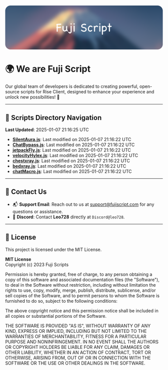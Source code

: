 ![Banner](.github/b.webp)

# 🌍 **We are Fuji Script**

Our global team of developers is dedicated to creating powerful, open-source scripts for Rise Client, designed to enhance your experience and unlock new possibilities! 🌟

---
<!-- SCRIPTS_NAVIGATION_START -->
## 📂 **Scripts Directory Navigation**

**Last Updated**: 2025-01-07 21:16:25 UTC

- **[SilentAura.js](scripts/SilentAura.js)**: Last modified on 2025-01-07 21:16:22 UTC
- **[ChatBypass.js](scripts/ChatBypass.js)**: Last modified on 2025-01-07 21:16:22 UTC
- **[jetpackFly.js](scripts/jetpackFly.js)**: Last modified on 2025-01-07 21:16:22 UTC
- **[velocityHylex.js](scripts/velocityHylex.js)**: Last modified on 2025-01-07 21:16:22 UTC
- **[chestxray.js](scripts/chestxray.js)**: Last modified on 2025-01-07 21:16:22 UTC
- **[bedxray.js](scripts/bedxray.js)**: Last modified on 2025-01-07 21:16:22 UTC
- **[chatMacro.js](scripts/chatMacro.js)**: Last modified on 2025-01-07 21:16:22 UTC

<!-- SCRIPTS_NAVIGATION_END -->

---

## 💬 **Contact Us**  
- 📬 **Support Email**: Reach out to us at [support@fujiscript.com](mailto:support@fujiscript.com) for any questions or assistance.  
- 💬 **Discord**: Contact **Leo728** directly at `Discord@leo728`.

---

## 📜 **License**

This project is licensed under the MIT License.  

**MIT License**  
Copyright (c) 2023 Fuji Scripts  

Permission is hereby granted, free of charge, to any person obtaining a copy of this software and associated documentation files (the "Software"), to deal in the Software without restriction, including without limitation the rights to use, copy, modify, merge, publish, distribute, sublicense, and/or sell copies of the Software, and to permit persons to whom the Software is furnished to do so, subject to the following conditions:  

The above copyright notice and this permission notice shall be included in all copies or substantial portions of the Software.  

THE SOFTWARE IS PROVIDED "AS IS", WITHOUT WARRANTY OF ANY KIND, EXPRESS OR IMPLIED, INCLUDING BUT NOT LIMITED TO THE WARRANTIES OF MERCHANTABILITY, FITNESS FOR A PARTICULAR PURPOSE AND NONINFRINGEMENT. IN NO EVENT SHALL THE AUTHORS OR COPYRIGHT HOLDERS BE LIABLE FOR ANY CLAIM, DAMAGES OR OTHER LIABILITY, WHETHER IN AN ACTION OF CONTRACT, TORT OR OTHERWISE, ARISING FROM, OUT OF OR IN CONNECTION WITH THE SOFTWARE OR THE USE OR OTHER DEALINGS IN THE SOFTWARE.  
